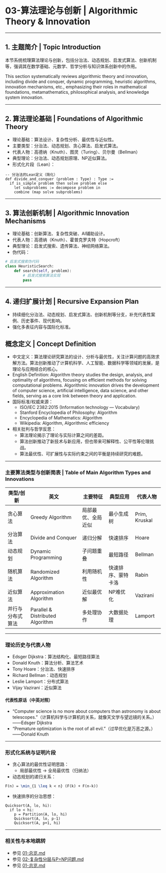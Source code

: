# 03-算法理论与创新 | Algorithmic Theory & Innovation

---

## 1. 主题简介 | Topic Introduction

本节系统梳理算法理论与创新，包括分治法、动态规划、启发式算法、创新机制等，强调其在数学基础、元数学、哲学分析与知识体系创新中的作用。

This section systematically reviews algorithmic theory and innovation, including divide and conquer, dynamic programming, heuristic algorithms, innovation mechanisms, etc., emphasizing their roles in mathematical foundations, metamathematics, philosophical analysis, and knowledge system innovation.

---

## 2. 算法理论基础 | Foundations of Algorithmic Theory

- 理论基础：算法设计、复杂性分析、最优性与近似性。
- 主要类型：分治法、动态规划、贪心算法、启发式算法。
- 代表人物：高德纳（Knuth）、图灵（Turing）、贝尔曼（Bellman）
- 典型理论：分治法、动态规划原理、NP近似算法。
- 形式化片段（Lean）：

```lean
-- 分治法的Lean定义（简化）
def divide_and_conquer (problem : Type) : Type :=
  if is_simple problem then solve problem else
    let subproblems := decompose problem in
    combine (map solve subproblems)
```

---

## 3. 算法创新机制 | Algorithmic Innovation Mechanisms

- 理论基础：创新算法、复杂性突破、AI辅助设计。
- 代表人物：高德纳（Knuth）、霍普克罗夫特（Hopcroft）
- 典型理论：启发式搜索、遗传算法、神经网络算法。
- 伪代码：

```python
# 启发式搜索伪代码
class HeuristicSearch:
    def search(self, problem):
        # 启发式搜索算法实现
        pass
```

---

## 4. 递归扩展计划 | Recursive Expansion Plan

- 持续细化分治法、动态规划、启发式算法、创新机制等分支，补充代表性案例、历史事件、现代影响。
- 强化多表征内容与国际化标准。

## 概念定义 | Concept Definition

- 中文定义：算法理论研究算法的设计、分析与最优性，关注计算问题的高效求解方法。算法创新推动了计算机科学、人工智能、数据科学等领域的发展，是理论与应用结合的核心。
- English Definition: Algorithm theory studies the design, analysis, and optimality of algorithms, focusing on efficient methods for solving computational problems. Algorithmic innovation drives the development of computer science, artificial intelligence, data science, and other fields, serving as a core link between theory and application.
- 国际标准/权威来源：
  - ISO/IEC 2382:2015 (Information technology — Vocabulary)
  - Stanford Encyclopedia of Philosophy: Algorithm
  - Encyclopedia of Mathematics: Algorithm
  - Wikipedia: Algorithm, Algorithmic efficiency
- 相关批判与哲学反思：
  - 算法理论揭示了理论与实际计算之间的差距。
  - 算法创新推动了新技术与新应用，但也带来可解释性、公平性等伦理挑战。
  - 算法最优性、可扩展性与实际约束之间的平衡是持续研究的难题。

---

### 主要算法类型与创新简表 | Table of Main Algorithm Types and Innovations

| 类型/创新 | 英文 | 主要特征 | 典型应用 | 代表人物 |
|---|---|---|---|---|
| 贪心算法 | Greedy Algorithm | 局部最优、全局近似 | 最小生成树 | Prim, Kruskal |
| 分治算法 | Divide and Conquer | 递归分解 | 快速排序 | Hoare |
| 动态规划 | Dynamic Programming | 子问题重叠 | 最短路径 | Bellman |
| 随机算法 | Randomized Algorithm | 利用随机性 | 快速排序、蒙特卡洛 | Rabin |
| 近似算法 | Approximation Algorithm | 近似最优解 | NP难优化 | Vazirani |
| 并行与分布式算法 | Parallel & Distributed Algorithm | 多处理协作 | 大数据处理 | Lamport |

---

### 理论历史与代表人物

- Edsger Dijkstra：算法结构化、最短路径算法
- Donald Knuth：算法分析、算法艺术
- Tony Hoare：分治法、快速排序
- Richard Bellman：动态规划
- Leslie Lamport：分布式算法
- Vijay Vazirani：近似算法

#### 代表性原话（中英对照）

- “Computer science is no more about computers than astronomy is about telescopes.”（计算机科学与计算机的关系，就像天文学与望远镜的关系。）——Edsger Dijkstra
- “Premature optimization is the root of all evil.”（过早优化是万恶之源。）——Donald Knuth

---

### 形式化系统与证明片段

- 贪心算法的最优性证明思路：
  - 局部最优性 → 全局最优性（归纳法）
- 动态规划的递归关系：

```latex
F(n) = \min_{1 \leq k < n} (F(k) + F(n-k))
```

- 快速排序的分治思想：

```text
Quicksort(A, lo, hi):
  if lo < hi:
    p = Partition(A, lo, hi)
    Quicksort(A, lo, p-1)
    Quicksort(A, p+1, hi)
```

---

### 相关性与本地跳转

- 参见 [01-总览.md](./01-总览.md)
- 参见 [02-复杂性分层与P=NP问题.md](./02-复杂性分层与P=NP问题.md)
- 参见 [01-总览.md](../06-可计算性与自动机理论/01-总览.md)
